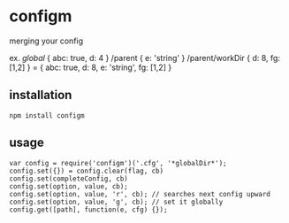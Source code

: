 # configm
merging your config

ex.
    *global* { abc: true, d: 4 }
    /parent { e: 'string' }
    /parent/workDir { d: 8, fg: [1,2] }
    = { abc: true, d: 8, e: 'string', fg: [1,2] }

## installation
    npm install configm

## usage
    var config = require('configm')('.cfg', '*globalDir*');
    config.set({}) = config.clear(flag, cb)
    config.set(completeConfig, cb)
    config.set(option, value, cb);
    config.set(option, value, 'r', cb); // searches next config upward
    config.set(option, value, 'g', cb); // set it globally
    config.get([path], function(e, cfg) {});
